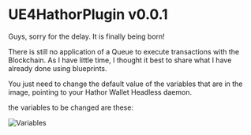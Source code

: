 # UE4HathorPlugin v0.0.1

Guys, sorry for the delay. It is finally being born!

There is still no application of a Queue to execute transactions with the Blockchain. As I have little time, I thought it best to share what I have already done using blueprints.

You just need to change the default value of the variables that are in the image, pointing to your Hathor Wallet Headless daemon.

the variables to be changed are these:

![Variables](https://mbnunes.com.br/imgs/UE4-HOW-TO-1.png)
